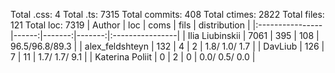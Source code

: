 Total .css: 4
Total .ts: 7315
Total commits: 408
Total ctimes: 2822
Total files: 121
Total loc: 7319
| Author          |   loc |   coms |   fils |  distribution   |
|:----------------|------:|-------:|-------:|:----------------|
| Ilia Liubinskii |  7061 |    395 |    108 | 96.5/96.8/89.3  |
| alex_feldshteyn |   132 |      4 |      2 | 1.8/ 1.0/ 1.7   |
| DavLiub         |   126 |      7 |     11 | 1.7/ 1.7/ 9.1   |
| Katerina Poliit |     0 |      2 |      0 | 0.0/ 0.5/ 0.0   |

